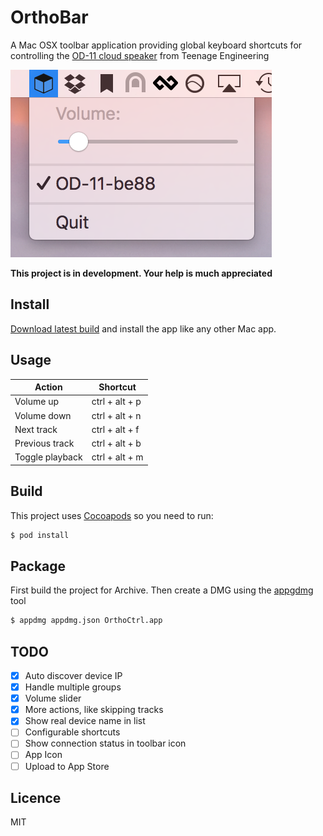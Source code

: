 # OrthoBar

A Mac OSX toolbar application providing global keyboard shortcuts for controlling
the [OD-11 cloud speaker](https://www.teenageengineering.com/products/od-11)
from Teenage Engineering

![ortho-ctrl](ortho-ctrl.png)

**This project is in development. Your help is much appreciated**

## Install

[Download latest build](https://github.com/wallin/ortho-ctrl/releases) and
install the app like any other Mac app.

## Usage

| Action          | Shortcut       |
|-----------------|----------------|
| Volume up       | ctrl + alt + p |
| Volume down     | ctrl + alt + n |
| Next track      | ctrl + alt + f |
| Previous track  | ctrl + alt + b |
| Toggle playback | ctrl + alt + m |

## Build

This project uses [Cocoapods](https://cocoapods.org/) so you need to run:

```bash
$ pod install
```

## Package

First build the project for Archive.
Then create a DMG using the [appgdmg](https://github.com/LinusU/node-appdmg) tool

```bash
$ appdmg appdmg.json OrthoCtrl.app
```

## TODO

- [x] Auto discover device IP
- [x] Handle multiple groups
- [x] Volume slider
- [x] More actions, like skipping tracks
- [x] Show real device name in list
- [ ] Configurable shortcuts
- [ ] Show connection status in toolbar icon
- [ ] App Icon
- [ ] Upload to App Store

## Licence

MIT
